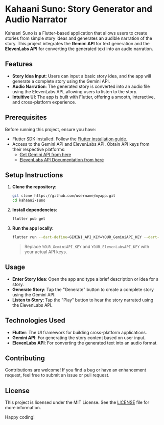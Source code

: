 
# Kahaani Suno: Story Generator and Audio Narrator

Kahaani Suno is a Flutter-based application that allows users to create stories from simple story ideas and generates an audible narration of the story. This project integrates the **Gemini API** for text generation and the **ElevenLabs API** for converting the generated text into an audio narration.

## Features

- **Story Idea Input**: Users can input a basic story idea, and the app will generate a complete story using the Gemini API.
- **Audio Narration**: The generated story is converted into an audio file using the ElevenLabs API, allowing users to listen to the story.
- **Intuitive UI**: The app is built with Flutter, offering a smooth, interactive, and cross-platform experience.

## Prerequisites

Before running this project, ensure you have:

- Flutter SDK installed. Follow the [Flutter installation guide](https://docs.flutter.dev/get-started/install).
- Access to the Gemini API and ElevenLabs API. Obtain API keys from their respective platforms:
  - [Get Gemini API from here]([https://gemini-api-docs-link](https://ai.google.dev/)) 
  - [ElevenLabs API Documentation from here]([https://elevenlabs-api-docs-link](https://elevenlabs.io/api)) 

## Setup Instructions

1. **Clone the repository**:
   ```bash
   git clone https://github.com/username/myapp.git
   cd kahaani-suno
   ```

2. **Install dependencies**:
   ```bash
   flutter pub get
   ```

3. **Run the app locally**:
   ```bash
   flutter run --dart-define=GEMINI_API_KEY=YOUR_GeminiAPI_KEY --dart-define=ELEVEN_LABS_API_KEY=YOUR_ElevenLabsAPI_KEY
   ```
   > Replace `YOUR_GeminiAPI_KEY` and `YOUR_ElevenLabsAPI_KEY` with your actual API keys.

## Usage

- **Enter Story Idea**: Open the app and type a brief description or idea for a story.
- **Generate Story**: Tap the "Generate" button to create a complete story using the Gemini API.
- **Listen to Story**: Tap the "Play" button to hear the story narrated using the ElevenLabs API.

## Technologies Used

- **Flutter**: The UI framework for building cross-platform applications.
- **Gemini API**: For generating the story content based on user input.
- **ElevenLabs API**: For converting the generated text into an audio format.

## Contributing

Contributions are welcome! If you find a bug or have an enhancement request, feel free to submit an issue or pull request.

## License

This project is licensed under the MIT License. See the [LICENSE](LICENSE) file for more information.


Happy coding!
```
